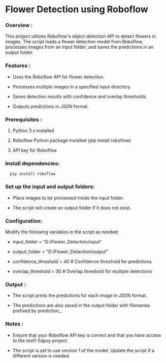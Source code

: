 # **Flower Detection using Roboflow**

### Overview :

This project utilizes Roboflow's object detection API to detect flowers in images. The script loads a flower detection model from Roboflow, processes images from an input folder, and saves the predictions in an output folder.


### Features :

* Uses the Roboflow API for flower detection.

* Processes multiple images in a specified input directory.

* Saves detection results with confidence and overlap thresholds.

* Outputs predictions in JSON format.


### Prerequisites :

1. Python 3.x installed

2. Roboflow Python package installed (pip install roboflow)

3. API key for Roboflow


### Install dependencies:

      pip install roboflow

      
### Set up the input and output folders:


* Place images to be processed inside the input folder.

* The script will create an output folder if it does not exist.


### Configuration:
Modify the following variables in the script as needed:
    
* input_folder = "D:/Flower_Detection/input"

* output_folder = "D:/Flower_Detection/output"
      
* confidence_threshold = 40  # Confidence threshold for predictions
      
* overlap_threshold = 30  # Overlap threshold for multiple detections

### Output :

* The script prints the predictions for each image in JSON format.

* The predictions are also saved in the output folder with filenames prefixed by prediction_.
      

### Notes :

* Ensure that your Roboflow API key is correct and that you have access to the test1-5dpoy project.

* The script is set to use version 1 of the model. Update the script if a different version is needed.
